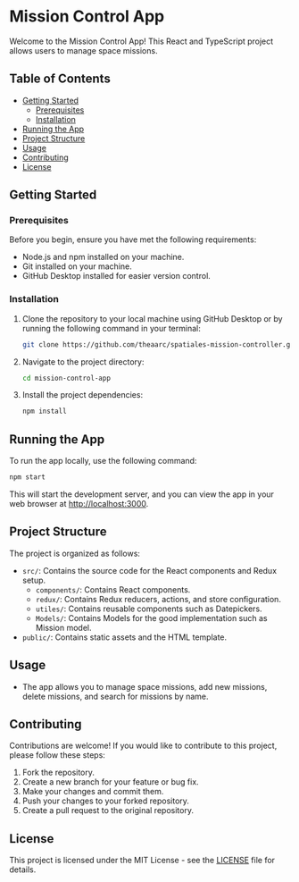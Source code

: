 # Mission Control App

Welcome to the Mission Control App! This React and TypeScript project allows users to manage space missions.

## Table of Contents

- [Getting Started](#getting-started)
  - [Prerequisites](#prerequisites)
  - [Installation](#installation)
- [Running the App](#running-the-app)
- [Project Structure](#project-structure)
- [Usage](#usage)
- [Contributing](#contributing)
- [License](#license)

## Getting Started

### Prerequisites

Before you begin, ensure you have met the following requirements:

- Node.js and npm installed on your machine.
- Git installed on your machine.
- GitHub Desktop installed for easier version control.

### Installation

1. Clone the repository to your local machine using GitHub Desktop or by running the following command in your terminal:

   ```bash
   git clone https://github.com/theaarc/spatiales-mission-controller.git
   ```

2. Navigate to the project directory:

   ```bash
   cd mission-control-app
   ```

3. Install the project dependencies:

   ```bash
   npm install
   ```

## Running the App

To run the app locally, use the following command:

```bash
npm start
```

This will start the development server, and you can view the app in your web browser at [http://localhost:3000](http://localhost:3000).

## Project Structure

The project is organized as follows:

- `src/`: Contains the source code for the React components and Redux setup.
  - `components/`: Contains React components.
  - `redux/`: Contains Redux reducers, actions, and store configuration.
  - `utiles/`: Contains reusable components such as Datepickers.
  - `Models/`: Contains Models for the good implementation such as Mission model.
- `public/`: Contains static assets and the HTML template.

## Usage

- The app allows you to manage space missions, add new missions, delete missions, and search for missions by name.

## Contributing

Contributions are welcome! If you would like to contribute to this project, please follow these steps:

1. Fork the repository.
2. Create a new branch for your feature or bug fix.
3. Make your changes and commit them.
4. Push your changes to your forked repository.
5. Create a pull request to the original repository.

## License

This project is licensed under the MIT License - see the [LICENSE](LICENSE) file for details.
```
